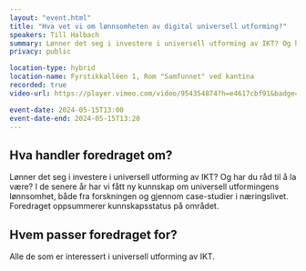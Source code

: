 ```yaml
---
layout: "event.html"
title: "Hva vet vi om lønnsomheten av digital universell utforming?"
speakers: Till Halbach
summary: Lønner det seg i investere i universell utforming av IKT? Og har du råd til å la være?
privacy: public

location-type: hybrid
location-name: Fyrstikkalléen 1, Rom "Samfunnet" ved kantina
recorded: true
video-url: https://player.vimeo.com/video/954354874?h=e4617cbf91&badge=0&autopause=0&player_id=0&app_id=58479&texttrack=no

event-date: 2024-05-15T13:00
event-date-end: 2024-05-15T13:20
---
```


## Hva handler foredraget om?

Lønner det seg i investere i universell utforming av IKT? Og har du råd til å la være? I de senere år har vi fått ny kunnskap om universell utformingens
lønnsomhet, både fra forskningen og gjennom case-studier i næringslivet. Foredraget oppsummerer kunnskapsstatus på området.

## Hvem passer foredraget for?

Alle de som er interessert i universell utforming av IKT.
